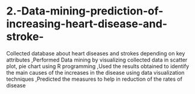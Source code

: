 # 2.-Data-mining-prediction-of-increasing-heart-disease-and-stroke-
Collected database about heart diseases and strokes depending on key attributes ,Performed Data mining by visualizing collected data in scatter plot, pie chart using R programming ,Used the results obtained to identify the main causes of the increases in the disease using data visualization techniques ,Predicted the measures to help in reduction of the rates of disease
